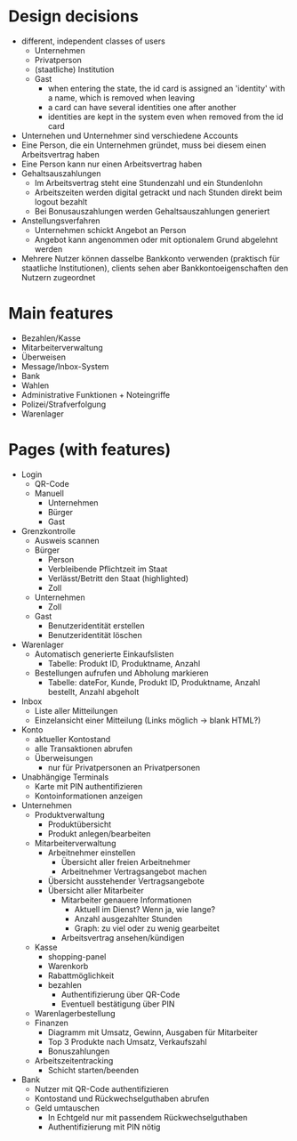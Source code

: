 # Design decisions

-   different, independent classes of users
    -   Unternehmen
    -   Privatperson
    -   (staatliche) Institution
    -   Gast
        -   when entering the state, the id card is assigned an 'identity' with a name, which is removed when leaving
        -   a card can have several identities one after another
        -   identities are kept in the system even when removed from the id card
-   Unternehen und Unternehmer sind verschiedene Accounts
-   Eine Person, die ein Unternehmen gründet, muss bei diesem einen Arbeitsvertrag haben
-   Eine Person kann nur einen Arbeitsvertrag haben
-   Gehaltsauszahlungen
    -   Im Arbeitsvertrag steht eine Stundenzahl und ein Stundenlohn
    -   Arbeitszeiten werden digital getrackt und nach Stunden direkt beim logout bezahlt
    -   Bei Bonusauszahlungen werden Gehaltsauszahlungen generiert
-   Anstellungsverfahren
    -   Unternehmen schickt Angebot an Person
    -   Angebot kann angenommen oder mit optionalem Grund abgelehnt werden
-   Mehrere Nutzer können dasselbe Bankkonto verwenden (praktisch für staatliche Institutionen), clients sehen aber Bankkontoeigenschaften den Nutzern zugeordnet

# Main features

-   Bezahlen/Kasse
-   Mitarbeiterverwaltung
-   Überweisen
-   Message/Inbox-System
-   Bank
-   Wahlen
-   Administrative Funktionen + Noteingriffe
-   Polizei/Strafverfolgung
-   Warenlager

# Pages (with features)

-   Login
    -   QR-Code
    -   Manuell
        -   Unternehmen
        -   Bürger
        -   Gast
-   Grenzkontrolle
    -   Ausweis scannen
    -   Bürger
        -   Person
        -   Verbleibende Pflichtzeit im Staat
        -   Verlässt/Betritt den Staat (highlighted)
        -   Zoll
    -   Unternehmen
        -   Zoll
    -   Gast
        -   Benutzeridentität erstellen
        -   Benutzeridentität löschen
-   Warenlager
    -   Automatisch generierte Einkaufslisten
        -   Tabelle: Produkt ID, Produktname, Anzahl
    -   Bestellungen aufrufen und Abholung markieren
        -   Tabelle: dateFor, Kunde, Produkt ID, Produktname, Anzahl bestellt, Anzahl abgeholt
-   Inbox
    -   Liste aller Mitteilungen
    -   Einzelansicht einer Mitteilung (Links möglich -> blank HTML?)
-   Konto
    -   aktueller Kontostand
    -   alle Transaktionen abrufen
    -   Überweisungen
        -   nur für Privatpersonen an Privatpersonen
-   Unabhängige Terminals
    -   Karte mit PIN authentifizieren
    -   Kontoinformationen anzeigen
-   Unternehmen
    -   Produktverwaltung
        -   Produktübersicht
        -   Produkt anlegen/bearbeiten
    -   Mitarbeiterverwaltung
        -   Arbeitnehmer einstellen
            -   Übersicht aller freien Arbeitnehmer
            -   Arbeitnehmer Vertragsangebot machen
        -   Übersicht ausstehender Vertragsangebote
        -   Übersicht aller Mitarbeiter
            -   Mitarbeiter genauere Informationen
                -   Aktuell im Dienst? Wenn ja, wie lange?
                -   Anzahl ausgezahlter Stunden
                -   Graph: zu viel oder zu wenig gearbeitet
            -   Arbeitsvertrag ansehen/kündigen
    -   Kasse
        -   shopping-panel
        -   Warenkorb
        -   Rabattmöglichkeit
        -   bezahlen
            -   Authentifizierung über QR-Code
            -   Eventuell bestätigung über PIN
    -   Warenlagerbestellung
    -   Finanzen
        -   Diagramm mit Umsatz, Gewinn, Ausgaben für Mitarbeiter
        -   Top 3 Produkte nach Umsatz, Verkaufszahl
        -   Bonuszahlungen
    -   Arbeitszeitentracking
        -   Schicht starten/beenden
-   Bank
    -   Nutzer mit QR-Code authentifizieren
    -   Kontostand und Rückwechselguthaben abrufen
    -   Geld umtauschen
        -   In Echtgeld nur mit passendem Rückwechselguthaben
        -   Authentifizierung mit PIN nötig
